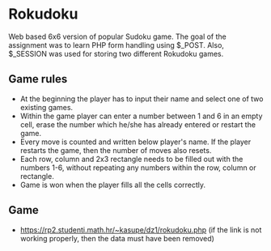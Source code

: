 # Rokudoku
Web based 6x6 version of popular Sudoku game. The goal of the assignment was to learn PHP form handling using \$_POST. Also, \$_SESSION was used for storing two different Rokudoku games.

## Game rules
* At the beginning the player has to input their name and select one of two existing games. 
* Within the game player can enter a number between 1 and 6 in an empty cell, erase the number which he/she has already entered or restart the game.
* Every move is counted and written below player's name. If the player restarts the game, then the number of moves also resets.
* Each row, column and 2x3 rectangle needs to be filled out with the numbers 1-6, without repeating any numbers within the row, column or rectangle. 
* Game is won when the player fills all the cells correctly.

## Game
*	https://rp2.studenti.math.hr/~kasupe/dz1/rokudoku.php  (if the link is not working properly, then the data must have been removed)
